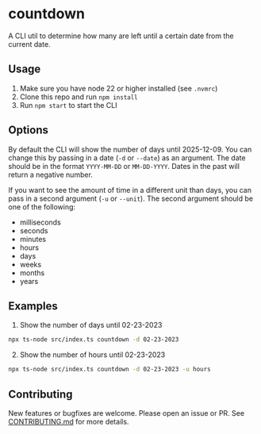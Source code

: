 # countdown

A CLI util to determine how many <units of time> are left until a certain date from the current date.

## Usage

1. Make sure you have node 22 or higher installed (see `.nvmrc`)
2. Clone this repo and run `npm install`
3. Run `npm start` to start the CLI

## Options

By default the CLI will show the number of days until 2025-12-09. You can change this by passing in a date (`-d` or `--date`) as an argument. The date should be in the format `YYYY-MM-DD` or `MM-DD-YYYY`. Dates in the past will return a negative number.

If you want to see the amount of time in a different unit than days, you can pass in a second argument (`-u` or `--unit`). The second argument should be one of the following:

- milliseconds
- seconds
- minutes
- hours
- days
- weeks
- months
- years

## Examples

1. Show the number of days until 02-23-2023

```bash
npx ts-node src/index.ts countdown -d 02-23-2023
```

2. Show the number of hours until 02-23-2023

```bash
npx ts-node src/index.ts countdown -d 02-23-2023 -u hours
```

## Contributing

New features or bugfixes are welcome. Please open an issue or PR. See [CONTRIBUTING.md](CONTRIBUTING.md) for more details.
